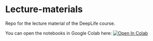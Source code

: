 # Lecture-materials

Repo for the lecture material of the DeepLife course.

You can open the notebooks in Google Colab here: [![Open In Colab](https://colab.research.google.com/assets/colab-badge.svg)](https://colab.research.google.com/github/googlecolab/colabtools/blob/master/notebooks/colab-github-demo.ipynb)

